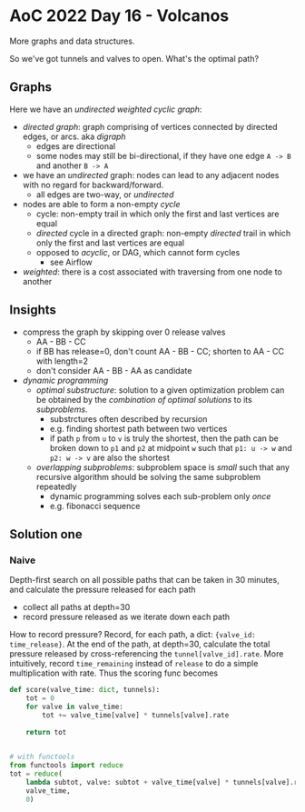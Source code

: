 # AoC 2022 Day 16 - Volcanos

More graphs and data structures.

So we've got tunnels and valves to open. What's the optimal path?

## Graphs

Here we have an *undirected weighted cyclic graph*:

- *directed graph*: graph comprising of vertices connected by directed edges, or arcs. aka *digraph*
  - edges are directional
  - some nodes may still be bi-directional, if they have one edge `A -> B` and another `B -> A`
- we have an *undirected* graph: nodes can lead to any adjacent nodes with no regard for backward/forward.
  - all edges are two-way, or *undirected*
- nodes are able to form a non-empty *cycle*
  - cycle: non-empty trail in which only the first and last vertices are equal
  - *directed* cycle in a directed graph: non-empty *directed* trail in which only the first and last vertices are equal
  - opposed to *acyclic*, or DAG, which cannot form cycles
    - see Airflow
- *weighted*: there is a cost associated with traversing from one node to another
    
## Insights

- compress the graph by skipping over 0 release valves
  - AA - BB - CC
  - if BB has release=0, don't count AA - BB - CC; shorten to AA - CC with length=2
  - don't consider AA - BB - AA as candidate
- *dynamic programming*
  - *optimal substructure*: solution to a given optimization problem can be obtained by the *combination of optimal solutions* to its *subproblems*.
    - substrctures often described by recursion
    - e.g. finding shortest path between two vertices
    - if path `p` from `u` to `v` is truly the shortest, then the path can be broken down to `p1` and `p2` at midpoint `w` such that `p1: u -> w` and `p2: w -> v` are also the shortest
  - *overlapping subproblems*: subproblem space is *small* such that any recursive algorithm should be solving the same subproblem repeatedly
    - dynamic programming solves each sub-problem only *once*
    - e.g. fibonacci sequence
  
## Solution one

### Naive

Depth-first search on all possible paths that can be taken in 30 minutes, and calculate the pressure released for each path

- collect all paths at depth=30
- record pressure released as we iterate down each path

How to record pressure? Record, for each path, a dict: `{valve_id: time_release}`. At the end of the path, at depth=30, calculate the total pressure released by cross-referencing the `tunnel[valve_id].rate`. More intuitively, record `time_remaining` instead of `release` to do a simple multiplication with rate. Thus the scoring func becomes

```py
def score(valve_time: dict, tunnels):
    tot = 0
    for valve in valve_time:
        tot += valve_time[valve] * tunnels[valve].rate
    
    return tot
    

# with functools
from functools import reduce
tot = reduce(
    lambda subtot, valve: subtot + valve_time[valve] * tunnels[valve].rate, 
    valve_time, 
    0)
```


```py
